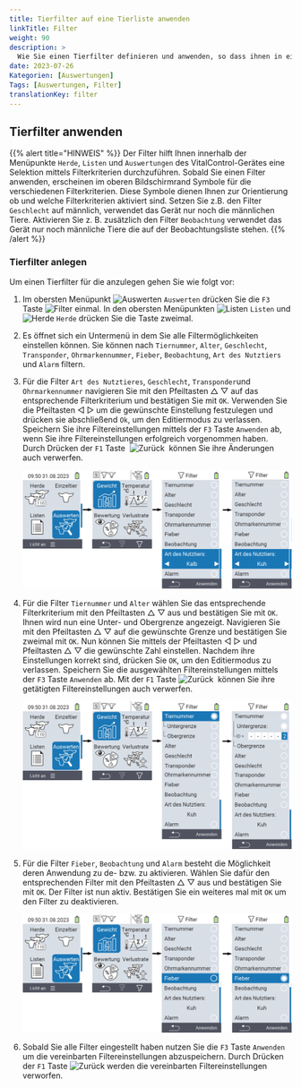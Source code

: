 ```yaml
---
title: Tierfilter auf eine Tierliste anwenden
linkTitle: Filter
weight: 90
description: >
  Wie Sie einen Tierfilter definieren und anwenden, so dass ihnen in einer Liste nur eine Teilmenge der auf dem Gerät vorhandenen Tiere angezeigt wird.
date: 2023-07-26
Kategorien: [Auswertungen]
Tags: [Auswertungen, Filter]
translationKey: filter
---
```

## Tierfilter anwenden
{{% alert title="HINWEIS" %}}
Der Filter hilft Ihnen innerhalb der Menüpunkte `Herde`, `Listen` und `Auswertungen` des VitalControl-Gerätes eine Selektion mittels Filterkriterien durchzuführen. Sobald Sie einen Filter anwenden, erscheinen im oberen Bildschirmrand Symbole für die verschiedenen Filterkriterien. Diese Symbole dienen Ihnen zur Orientierung ob und welche Filterkriterien aktiviert sind. Setzen Sie z.B. den Filter `Geschlecht` auf männlich, verwendet das Gerät nur noch die männlichen Tiere. Aktivieren Sie z. B. zusätzlich den Filter `Beobachtung` verwendet das Gerät nur noch männliche Tiere die auf der Beobachtungsliste stehen.
{{% /alert %}}

### Tierfilter anlegen

Um einen Tierfilter für die anzulegen gehen Sie wie folgt vor:

1. Im obersten Menüpunkt <img src="/icons/main/evaluation.svg" width="50" align="bottom" alt="Auswerten" /> `Auswerten` drücken Sie die `F3` Taste <img src="/icons/footer/filter.svg" width="25" align="bottom" alt="Filter" /> einmal. In den obersten Menüpunkten <img src="/icons/listen.svg" width="25" align="bottom" alt="Listen" /> `Listen` und <img src="/icons/herde.svg" width="25" align="bottom" alt="Herde" /> `Herde` drücken Sie die Taste zweimal.

2. Es öffnet sich ein Untermenü in dem Sie alle Filtermöglichkeiten einstellen können. Sie können nach `Tiernummer`, `Alter`, `Geschlecht`, `Transponder`, `Ohrmarkennummer`, `Fieber`, `Beobachtung`, `Art des Nutztiers` und `Alarm` filtern.

3. Für die Filter `Art des Nutztieres`, `Geschlecht`, `Transponder`und `Ohrmarkennummer` navigieren Sie mit den Pfeiltasten △ ▽ auf das entsprechende Filterkriterium und bestätigen Sie mit `OK`. Verwenden Sie die Pfeiltasten ◁ ▷ um die gewünschte Einstellung festzulegen und drücken sie abschließend `Ok`, um den Editiermodus zu verlassen. Speichern Sie ihre Filtereinstellungen mittels der `F3` Taste `Anwenden` ab, wenn Sie ihre Filtereinstellungen erfolgreich vorgenommen haben. Durch Drücken der `F1` Taste &nbsp;<img src="/icons/footer/exit.svg" width="25" align="bottom" alt="Zurück" />&nbsp; können Sie ihre Änderungen auch verwerfen.

   ![VitalControl: Menüfolge Auswertungen Filter einstellen](bilder/filter3.png "Filter einstellen")

4. Für die Filter `Tiernummer` und `Alter` wählen Sie das entsprechende Filterkriterium mit den Pfeiltasten △ ▽ aus und bestätigen Sie mit `OK`. Ihnen wird nun eine Unter- und Obergrenze angezeigt. Navigieren Sie mit den Pfeiltasten △ ▽ auf die gewünschte Grenze und bestätigen Sie zweimal mit `OK`. Nun können Sie mittels der Pfeiltasten ◁ ▷  und Pfeiltasten △ ▽ die gewünschte Zahl einstellen. Nachdem ihre Einstellungen korrekt sind, drücken Sie `OK`, um den Editiermodus zu verlassen. Speichern Sie die ausgewählten Filtereinstellungen mittels der `F3` Taste `Anwenden` ab. Mit der `F1` Taste <img src="/icons/footer/exit.svg" width="25" align="bottom" alt="Zurück" />&nbsp; können Sie ihre getätigten Filtereinstellungen auch verwerfen.

   ![VitalControl: Menüfolge Auswertungen Filter einstellen](bilder/filter1.png "Filter einstellen")

5. Für die Filter `Fieber`, `Beobachtung` und `Alarm` besteht die Möglichkeit deren Anwendung zu de- bzw. zu aktivieren. Wählen Sie dafür den entsprechenden Filter mit den Pfeiltasten △ ▽ aus und bestätigen Sie mit `OK`. Der Filter ist nun aktiv. Bestätigen Sie ein weiteres mal mit `OK` um den Filter zu deaktivieren.

   ![VitalControl: Menüfolge Auswertungen Filter einstellen](bilder/filter2.png "Filter einstellen")

6. Sobald Sie alle Filter eingestellt haben nutzen Sie die `F3` Taste `Anwenden` um die vereinbarten Filtereinstellungen abzuspeichern. Durch Drücken der `F1` Taste <img src="/icons/footer/exit.svg" width="25" align="bottom" alt="Zurück" /> werden die vereinbarten Filtereinstellungen verworfen.
